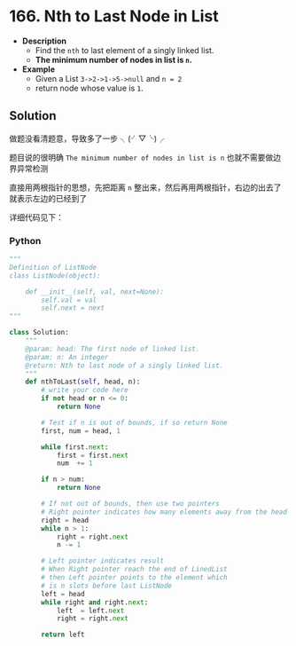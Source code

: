 # 166. Nth to Last Node in List

- **Description**
    - Find the `nth` to last element of a singly linked list.
    - **The minimum number of nodes in list is `n`.**
- **Example**
    - Given a List `3->2->1->5->null` and `n = 2`
    - return node whose value is `1`.


## Solution

做题没看清题意，导致多了一步 ╮(╯▽╰)╭

题目说的很明确 `The minimum number of nodes in list is n` 也就不需要做边界异常检测

直接用两根指针的思想，先把距离 `n` 整出来，然后再用两根指针，右边的出去了就表示左边的已经到了

详细代码见下：

### Python


```python
"""
Definition of ListNode
class ListNode(object):

    def __init__(self, val, next=None):
        self.val = val
        self.next = next
"""

class Solution:
    """
    @param: head: The first node of linked list.
    @param: n: An integer
    @return: Nth to last node of a singly linked list.
    """
    def nthToLast(self, head, n):
        # write your code here
        if not head or n <= 0:
            return None

        # Test if n is out of bounds, if so return None
        first, num = head, 1

        while first.next:
            first = first.next
            num  += 1

        if n > num:
            return None

        # If not out of bounds, then use two pointers
        # Right pointer indicates how many elements away from the head
        right = head
        while n > 1:
            right = right.next
            n -= 1

        # Left pointer indicates result
        # When Right pointer reach the end of LinedList
        # then Left pointer points to the element which
        # is n slots before last ListNode
        left = head
        while right and right.next:
            left  = left.next
            right = right.next

        return left
```
